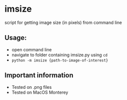 # imsize
script for getting image size (in pixels) from command line

## Usage:
* open command line
* navigate to folder containing imsize.py using `cd`
* `python -m imsize {path-to-image-of-interest}`

## Important information
* Tested on .png files
* Tested on MacOS Monterey 
